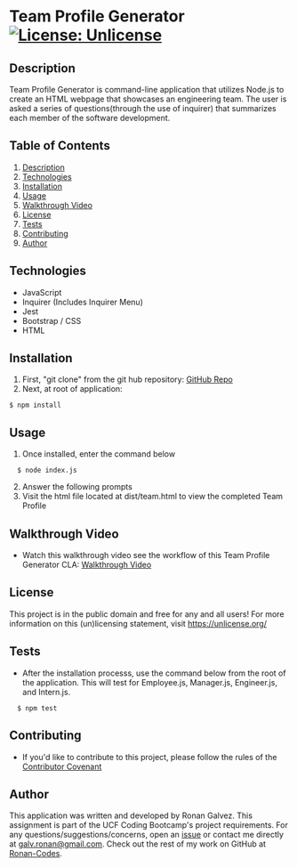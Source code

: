 # Team Profile Generator [![License: Unlicense](https://img.shields.io/badge/license-Unlicense-blue.svg)](http://unlicense.org/)

## Description
Team Profile Generator is command-line application that utilizes Node.js to create an HTML webpage that showcases an engineering team. The user is asked a series of questions(through the use of inquirer) that summarizes each member of the software development.

## Table of Contents
1. [Description](#Description)
2. [Technologies](#Technologies)
3. [Installation](#Installation)
4. [Usage](#usage)
5. [Walkthrough Video](#Walkthrough)
6. [License](#License)
7. [Tests](#Tests)
8. [Contributing](#Contributing)
9. [Author](#Author)

## Technologies
* JavaScript
* Inquirer (Includes Inquirer Menu)
* Jest
* Bootstrap / CSS
* HTML

## Installation
1. First, "git clone" from the git hub repository: [GitHub Repo](https://github.com/galv-ronan/team-profile-generator.git)
2.  Next, at root of application:
  ```
  $ npm install
  ```

## Usage
1. Once installed, enter the command below
```
  $ node index.js
```
2. Answer the following prompts
3. Visit the html file located at dist/team.html to view the completed Team Profile

## Walkthrough Video
* Watch this walkthrough video see the workflow of this Team Profile Generator CLA: [Walkthrough Video](https://drive.google.com/file/d/16_VBEYRqhWf46qnVSP85VAOdGtGbJy-O/view)

## License
This project is in the public domain and free for any and all users! For more information on this (un)licensing statement, visit https://unlicense.org/

## Tests
* After the installation processs, use the command below from the root of the application. This will test for Employee.js, Manager.js, Engineer.js, and Intern.js.
```
  $ npm test
```

## Contributing
* If you'd like to contribute to this project, please follow the rules of the [Contributor Covenant](https://www.contributor-covenant.org/)

## Author
This application was written and developed by Ronan Galvez. This assignment is part of the UCF Coding Bootcamp's project requirements. For any questions/suggestions/concerns, open an [issue](https://github.com/galv-ronan/team-profile-generator.git) or contact me directly at [galv.ronan@gmail.com](galv.ronan@gmail.com). Check out the rest of my work on GitHub at [Ronan-Codes](https://github.com/Ronan-Codes).
